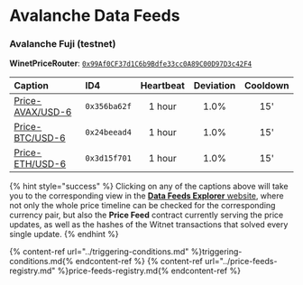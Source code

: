 # Avalanche Data Feeds

### **Avalanche Fuji** (testnet)

**WinetPriceRouter**: [`0x99Af0CF37d1C6b9Bdfe33cc0A89C00D97D3c42F4`](https://testnet.snowtrace.io/address/0x99Af0CF37d1C6b9Bdfe33cc0A89C00D97D3c42F4#readContract)


| **Caption** | **ID4** | **Heartbeat** | **Deviation** | **Cooldown**
| :- | :- | :-: | :-: | :-: 
| [Price-AVAX/USD-6](https://feeds.witnet.io/feeds/avalanche-fuji_avax-usd_6) | `0x356ba62f` | 1 hour | 1.0% | 15'
| [Price-BTC/USD-6](https://feeds.witnet.io/feeds/avalanche-fuji_btc-usd_6) | `0x24beead4` | 1 hour | 1.0% | 15'
| [Price-ETH/USD-6](https://feeds.witnet.io/feeds/avalanche-fuji_eth-usd_6) | `0x3d15f701` | 1 hour | 1.0% | 15'

{% hint style="success" %}
Clicking on any of the captions above will take you to the corresponding view in the [**Data Feeds Explorer** website](https://feeds.witnet.io), where not only the whole price timeline can be checked for the corresponding currency pair, but also the **Price Feed** contract currently serving the price updates, as well as the hashes of the Witnet transactions that solved every single update. 
{% endhint %}

{% content-ref url="../triggering-conditions.md" %}triggering-conditions.md{% endcontent-ref %}
{% content-ref url="../price-feeds-registry.md" %}price-feeds-registry.md{% endcontent-ref %}
